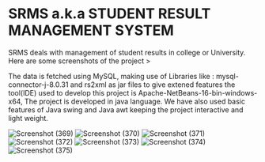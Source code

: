 # SRMS a.k.a STUDENT RESULT MANAGEMENT SYSTEM
SRMS deals with management of student results in college or University. 
Here are some screenshots of the project >

The data is fetched using MySQL, making use of Libraries like : mysql-connector-j-8.0.31 and rs2xml as jar files to give extened features 
the tool(IDE) used to develop this project is Apache-NetBeans-16-bin-windows-x64, The project is developed in java language. 
We have also used basic features of Java swing and Java awt keeping the project interactive and light weight.



![Screenshot (369)](https://user-images.githubusercontent.com/99798684/215151197-cc1c4e2e-5326-4d44-b1d6-b2f768285eee.png)
![Screenshot (370)](https://user-images.githubusercontent.com/99798684/215151203-a0cc6bcc-3d28-4ff4-b2ab-35d36b4eca3b.png)
![Screenshot (371)](https://user-images.githubusercontent.com/99798684/215151207-259e1de8-f680-4163-804f-c12d14afa3de.png)
![Screenshot (372)](https://user-images.githubusercontent.com/99798684/215151209-1b4d69f2-eb9b-41ed-8e6f-928cae7c2194.png)
![Screenshot (373)](https://user-images.githubusercontent.com/99798684/215151211-731454fc-2128-4a68-a3a6-18b2bc9118ec.png)
![Screenshot (374)](https://user-images.githubusercontent.com/99798684/215151215-91885b7b-2aaf-4c9b-a4e1-b01d249f30bd.png)
![Screenshot (375)](https://user-images.githubusercontent.com/99798684/215151219-c8a67ad9-2047-40aa-b08b-6fae7797e8a0.png)
